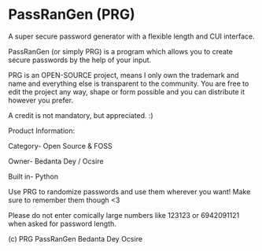 # PassRanGen (PRG)
A super secure password generator with a flexible length and CUI interface.

PassRanGen (or simply PRG) is a program which allows you to create secure passwords by the help of your
input.

PRG is an OPEN-SOURCE project, means I only own the trademark and name and everything else is transparent to
the community. You are free to edit the project any way, shape or form possible and you can distribute it 
however you prefer.

A credit is not mandatory, but appreciated. :)

Product Information:

Category- Open Source & FOSS

Owner- Bedanta Dey / Ocsire

Built in- Python

Use PRG to randomize passwords and use them wherever you want! Make sure to remember them though <3

Please do not enter comically large numbers like 123123 or 6942091121 when asked for password length.

(c) PRG PassRanGen
Bedanta Dey
Ocsire
